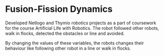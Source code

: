 # Fusion-Fission Dynamics
 
Developed Netlogo and Thymio robotics projects as a part of coursework for the course Artificial Life with Robotics. The robot followed other robots, walk in flocks, detected the obstacles or line and avoided.

By changing the values of these variables, the robots changes their behaviour like following other robot in a line or walk in flocks.
